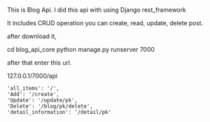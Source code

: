 This is Blog Api. I did this api with using Django rest_framework

It includes CRUD operation you can create, read, update, delete  post.


after download it,

cd blog_api_core
python manage.py runserver 7000

after that enter this url.

127.0.0.1/7000/api

    'all_items': '/',
    'Add': '/create',
    'Update': '/update/pk',
    'Delete': '/blog/pk/delete',
    'detail_information': '/detail/pk'


